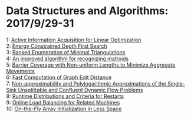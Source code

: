 # Data Structures and Algorithms: 2017/9/29-31  
1: [Active Information Acquisition for Linear Optimization](https://doi.org/10.48550/arXiv.1709.10061)  
2: [Energy Constrained Depth First Search](https://doi.org/10.48550/arXiv.1709.10146)  
3: [Ranked Enumeration of Minimal Triangulations](https://doi.org/10.48550/arXiv.1709.10254)  
4: [An improved algorithm for recognizing matroids](https://doi.org/10.48550/arXiv.1709.10258)  
5: [Barrier Coverage with Non-uniform Lengths to Minimize Aggregate  Movements](https://doi.org/10.48550/arXiv.1709.10285)  
6: [Fast Computation of Graph Edit Distance](https://doi.org/10.48550/arXiv.1709.10305)  
7: [Non-approximability and Polylogarithmic Approximations of the  Single-Sink Unsplittable and Confluent Dynamic Flow Problems](https://doi.org/10.48550/arXiv.1709.10307)  
8: [Runtime Distributions and Criteria for Restarts](https://doi.org/10.48550/arXiv.1709.10405)  
9: [Online Load Balancing for Related Machines](https://doi.org/10.48550/arXiv.1709.10455)  
10: [On-the-Fly Array Initialization in Less Space](https://doi.org/10.48550/arXiv.1709.10477)  
